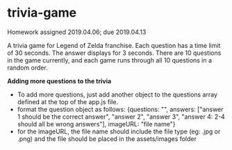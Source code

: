 # trivia-game
Homework assigned 2019.04.06; due 2019.04.13

A trivia game for Legend of Zelda franchise.
Each question has a time limit of 30 seconds. The answer displays for 3 seconds.
There are 10 questions in the game currently, and each game runs through all 10 questions in a random order.

**Adding more questions to the trivia**
* To add more questions, just add another object to the questions array defined at the top of the app.js file.
* format the question object as follows:
    {questions: "", answers: ["answer 1 should be the correct answer", "answer 2", "answer 3", "answer 4: 2-4 should all be wrong answers"], imageURL: "file name"}
* for the imageURL, the file name should include the file type (eg: .jpg or .png) and the file should be placed in the assets/images folder